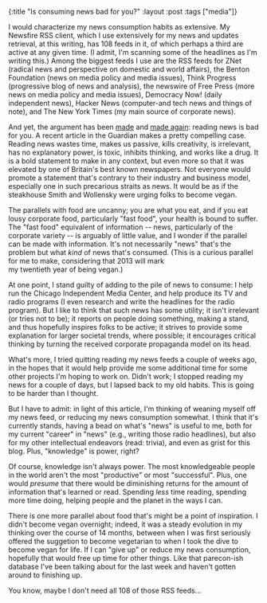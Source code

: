 {:title "Is consuming news bad for you?"
:layout :post
:tags  ["media"]}

I would characterize my news consumption habits as extensive. My Newsfire RSS
client, which I use extensively for my news and updates retrieval, at this
writing, has 108 feeds in it, of which perhaps a third are active at any given
time. (I admit, I'm scanning some of the headlines as I'm writing this.) Among
the biggest feeds I use are the RSS feeds for ZNet (radical news and
perspective on domestic and world affairs), the Benton Foundation (news on
media policy and media issues), Think Progress (progressive blog of news and
analysis), the newswire of Free Press (more news on media policy and media
issues), Democracy Now! (daily independent news), Hacker News (computer-and
tech news and things of note), and The New York Times (my main source of
corporate news).  
  
And yet, the argument has been
[made](http://m.guardiannews.com/media/2013/apr/12/news-is-bad-rolf-dobelli#top) and [made again](http://www.antipope.org/charlie/blog-static/2013/04/psa-ignore-the-news.html): reading news is bad for you. A recent article in the
Guardian makes a pretty compelling case. Reading news wastes time, makes us
passive, kills creativity, is irrelevant, has no explanatory power, is toxic,
inhibits thinking, and works like a drug. It is a bold statement to make in
any context, but even more so that it was elevated by one of Britain's best
known newspapers. Not everyone would promote a statement that's contrary to
their industry and business model, especially one in such precarious straits
as news. It would be as if the steakhouse Smith and Wollensky were urging
folks to become vegan.  
  
The parallels with food are uncanny; you are what you eat, and if you eat
lousy corporate food, particularly "fast food", your health is bound to
suffer. The "fast food" equivalent of information -- news, particularly of
the corporate variety -- is arguably of little value, and I wonder if the
parallel can be made with information. It's not necessarily "news" that's
the problem but what _kind_ of news that's consumed. (This is a curious
parallel for me to make, considering that 2013 will mark  
my twentieth year of being vegan.)  
  
At one point, I stand guilty of adding to the pile of news to consume: I help
run the Chicago Independent Media Center, and help produce its TV and radio
programs (I even research and write the headlines for the radio program). But
I like to think that such news has some utility; it isn't irrelevant (or tries
not to be); it reports on people doing something, making a stand, and thus
hopefully inspires folks to be active; it strives to provide some explanation
for larger societal trends, where possible; it encourages critical thinking
by turning the received corporate propaganda model on its head. 
  
What's more, I tried quitting reading my news feeds a couple of weeks ago, in
the hopes that it would help provide me some additional time for some other
projects I'm hoping to work on. Didn't work; I stopped reading my news for a
couple of days, but I lapsed back to my old habits. This is going to be harder
than I thought.  
  
But I have to admit: in light of this article, I'm thinking of weaning myself
off my news feed, or reducing my news consumption somewhat. I think that it's
currently stands, having a bead on what's "news" is useful to me, both for
my current "career" in "news" (e.g., writing those radio headlines), but
also for my other intellectual endeavors (read: trivia), and even as grist for
this blog. Plus, "knowledge" is power, right?  
  
Of course, knowledge isn't always power. The most knowledgeable people in the
world aren't the most "productive" or most "successful". Plus, one would
_presume_ that there would be diminishing returns for the amount of
information that's learned or read. Spending _less_ time reading, spending
more time doing, helping people and the planet in the ways I can.  
  
There is one more parallel about food that's might be a point of inspiration.
I didn't become vegan overnight; indeed, it was a steady evolution in my
thinking over the course of 14 months, between when I was first seriously
offered the suggetion to become vegetarian to when I took the dive to become
vegan for life. If I can "give up" or reduce my news consumption, hopefully
that would free up time for other things. Like that parecon-ish database I've
been talking about for the last week and haven't gotten around to finishing
up.  
  
You know, maybe I don't need all 108 of those RSS feeds...


